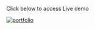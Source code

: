 Click below to access Live demo
 
[![portfolio](https://cdn-icons-png.flaticon.com/128/5110/5110577.png)](https://gowthamoff.github.io/Recipewebapp/Recipewebapp/index.html) 
